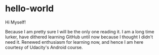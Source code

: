 # hello-world

Hi Myself!

Because I am pretty sure I will be the only one reading it. I am a long time lurker, have dithered learning GitHub until now because I thought I didn't need it. Renewed enthusiasm for learning now, and hence I am here courtesy of Udacity's Android course.

